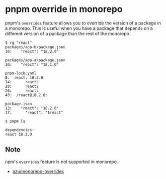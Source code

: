 # pnpm override in monorepo

pnpm's `overrides` feature allows you to override the version of a package in a monorepo.
This is useful when you have a package that depends on a different version of a package than the rest of the monorepo.

```
$ rg "react"
packages/app-b/package.json
10:    "react": "18.2.0"

packages/app-a/package.json
10:    "react": "18.1.0"

pnpm-lock.yaml
8:  react: 18.2.0
14:      react:
20:      react:
26:      react:
43:  /react@18.2.0:

package.json
13:    "react": "18.2.0"
17:      "react": "$react"

$ pnpm ls

dependencies:
react 18.2.0
```

## Note

npm's `overrides` feature is not supported in monorepo.

- [azu/monorepo-overrides](https://github.com/azu/monorepo-overrides)
